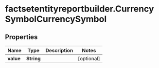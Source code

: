 # factsetentityreportbuilder.CurrencySymbolCurrencySymbol

## Properties

Name | Type | Description | Notes
------------ | ------------- | ------------- | -------------
**value** | **String** |  | [optional] 


